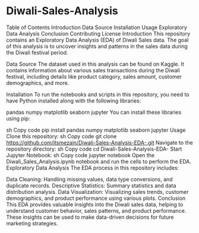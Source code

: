 # Diwali-Sales-Analysis
Table of Contents
Introduction
Data Source
Installation
Usage
Exploratory Data Analysis
Conclusion
Contributing
License
Introduction
This repository contains an Exploratory Data Analysis (EDA) of Diwali Sales data. The goal of this analysis is to uncover insights and patterns in the sales data during the Diwali festival period.

Data Source
The dataset used in this analysis can be found on Kaggle. It contains information about various sales transactions during the Diwali festival, including details like product category, sales amount, customer demographics, and more.

Installation
To run the notebooks and scripts in this repository, you need to have Python installed along with the following libraries:

pandas
numpy
matplotlib
seaborn
jupyter
You can install these libraries using pip:

sh
Copy code
pip install pandas numpy matplotlib seaborn jupyter
Usage
Clone this repository:
sh
Copy code
git clone https://github.com/itsmezain/Diwali-Sales-Analysis-EDA-.git
Navigate to the repository directory:
sh
Copy code
cd Diwali-Sales-Analysis-EDA-
Start Jupyter Notebook:
sh
Copy code
jupyter notebook
Open the Diwali_Sales_Analysis.ipynb notebook and run the cells to perform the EDA.
Exploratory Data Analysis
The EDA process in this repository includes:

Data Cleaning: Handling missing values, data type conversions, and duplicate records.
Descriptive Statistics: Summary statistics and data distribution analysis.
Data Visualization: Visualizing sales trends, customer demographics, and product performance using various plots.
Conclusion
This EDA provides valuable insights into the Diwali sales data, helping to understand customer behavior, sales patterns, and product performance. These insights can be used to make data-driven decisions for future marketing strategies.
